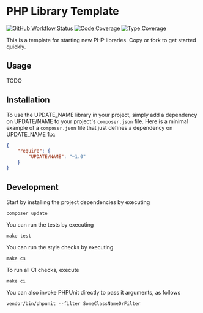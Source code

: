 # PHP Library Template

[![GitHub Workflow Status](https://img.shields.io/github/workflow/status/JeroenDeDauw/new-php-library/CI)](https://github.com/JeroenDeDauw/new-php-library/actions?query=workflow%3ACI)
[![Code Coverage](https://scrutinizer-ci.com/g/JeroenDeDauw/new-php-library/badges/coverage.png?b=master)](https://scrutinizer-ci.com/g/JeroenDeDauw/new-php-library/?branch=master)
[![Type Coverage](https://shepherd.dev/github/JeroenDeDauw/new-php-library/coverage.svg)](https://shepherd.dev/github/JeroenDeDauw/new-php-library)

This is a template for starting new PHP libraries. Copy or fork to get started quickly.

## Usage

TODO

## Installation

To use the UPDATE_NAME library in your project, simply add a dependency on UPDATE/NAME
to your project's `composer.json` file. Here is a minimal example of a `composer.json`
file that just defines a dependency on UPDATE_NAME 1.x:

```json
{
    "require": {
        "UPDATE/NAME": "~1.0"
    }
}
```

## Development

Start by installing the project dependencies by executing

    composer update

You can run the tests by executing

    make test
    
You can run the style checks by executing

    make cs
    
To run all CI checks, execute

    make ci
    
You can also invoke PHPUnit directly to pass it arguments, as follows

    vendor/bin/phpunit --filter SomeClassNameOrFilter
